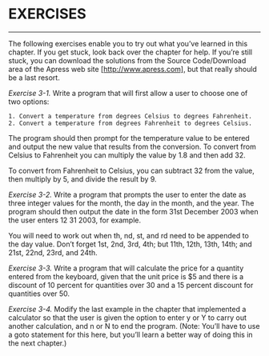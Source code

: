 # EXERCISES

---

The following exercises enable you to try out what you’ve learned in this chapter. If you get stuck, look back
over the chapter for help. If you’re still stuck, you can download the solutions from the Source Code/Download
area of the Apress web site [http://www.apress.com], but that really should be a last resort.

*Exercise 3-1.* Write a program that will first allow a user to choose one of two options:

    1. Convert a temperature from degrees Celsius to degrees Fahrenheit.
    2. Convert a temperature from degrees Fahrenheit to degrees Celsius.

The program should then prompt for the temperature value to be entered and output the new value that results
from the conversion. To convert from Celsius to Fahrenheit you can multiply the value by 1.8 and then add 32.

To convert from Fahrenheit to Celsius, you can subtract 32 from the value, then multiply by 5, and divide the
result by 9.

*Exercise 3-2.* Write a program that prompts the user to enter the date as three integer
values for the month, the day in the month, and the year. The program should then output
the date in the form 31st December 2003 when the user enters 12 31 2003, for example.

You will need to work out when th, nd, st, and rd need to be appended to the day value. Don’t forget 1st, 2nd, 3rd,
4th; but 11th, 12th, 13th, 14th; and 21st, 22nd, 23rd, and 24th.

*Exercise 3-3.* Write a program that will calculate the price for a quantity entered from
the keyboard, given that the unit price is $5 and there is a discount of 10 percent for
quantities over 30 and a 15 percent discount for quantities over 50.

*Exercise 3-4.* Modify the last example in the chapter that implemented a calculator so
that the user is given the option to enter y or Y to carry out another calculation, and n or
N to end the program. (Note: You’ll have to use a goto statement for this here, but you’ll
learn a better way of doing this in the next chapter.)
